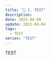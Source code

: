 ```yaml
---
title: "🤩 1. TEST"
description:
date: 2025-04-08
update: 2021-04-04
tags:
  - TEST
series: "TEST"
---
```

TEST